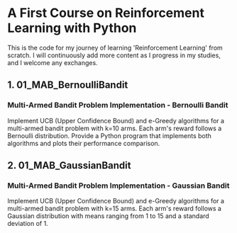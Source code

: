 # A First Course on Reinforcement Learning with Python

This is the code for my journey of learning 'Reinforcement Learning' from scratch. I will continuously add more content as I progress in my studies, and I welcome any exchanges.

## 1. 01_MAB_BernoulliBandit

### Multi-Armed Bandit Problem Implementation - Bernoulli Bandit

Implement UCB (Upper Confidence Bound) and e-Greedy algorithms for a multi-armed bandit problem with k=10 arms. Each arm's reward follows a Bernoulli distribution. Provide a Python program that implements both algorithms and plots their performance comparison.

## 2. 01_MAB_GaussianBandit

### Multi-Armed Bandit Problem Implementation - Gaussian Bandit

Implement UCB (Upper Confidence Bound) and e-Greedy algorithms for a multi-armed bandit problem with k=15 arms. Each arm's reward follows a Gaussian distribution with means ranging from 1 to 15 and a standard deviation of 1.
